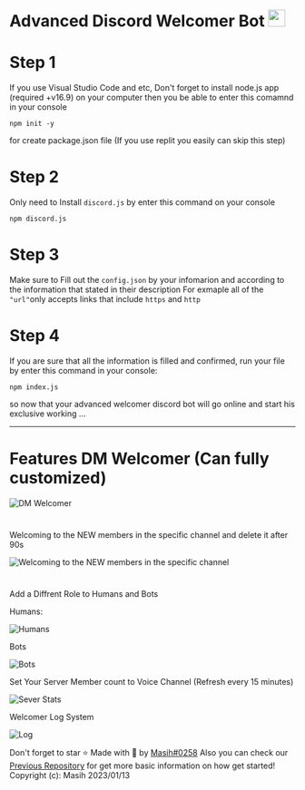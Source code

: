 # Advanced Discord Welcomer Bot <img src="https://raw.githubusercontent.com/MartinHeinz/MartinHeinz/master/wave.gif" width="30px">

# Step 1
If you use Visual Studio Code and etc, Don't forget to install node.js app (required +v16.9) on your computer then you be able to enter this comamnd in your console
```
npm init -y
```
for create package.json file (If you use replit you easily can skip this step)
# Step 2
Only need to Install `discord.js` by enter this command on your console
```
npm discord.js
```
# Step 3
Make sure to Fill out the `config.json` by your infomarion and according to the information that stated in their description
For exmaple all of the `"url"`only accepts links that include `https` and `http`

# Step 4
If you are sure that all the information is filled and confirmed, run your file by enter this command in your console:
```
npm index.js
```
so now that your advanced welcomer discord bot will go online and start his exclusive working ...
<hr>

# Features DM Welcomer (Can fully customized)

![DM Welcomer](https://cdn.discordapp.com/attachments/970232277437124659/1144628454537572402/Screenshot_2023-08-25_171518.png) 

#
Welcoming to the NEW members in the specific channel and delete it after 90s

![Welcoming to the NEW members in the specific channel](https://cdn.discordapp.com/attachments/970232277437124659/1144625457917071381/Screenshot_2023-08-21_222856.png) 
#
Add a Diffrent Role to Humans and Bots


Humans:

![Humans](https://cdn.discordapp.com/attachments/970232277437124659/1144625458466537492/Screenshot_2023-08-21_222559.png)


Bots

![Bots](https://cdn.discordapp.com/attachments/970232277437124659/1144625458688823446/Screenshot_2023-08-21_224700.png)

Set Your Server Member count to Voice Channel (Refresh every 15 minutes)

![Sever Stats](https://cdn.discordapp.com/attachments/970232277437124659/1144625458193903757/Screenshot_2023-08-21_223230.png)

Welcomer Log System

![Log](https://cdn.discordapp.com/attachments/970232277437124659/1144625567883350189/Screenshot_2023-08-21_222734.png)

Don't forget to star ⭐
Made with 🤍 by [Masih#0258](https://discord.com/users/901765485341859911)
Also you can check our [Previous Repository](https://github.com/Masihdeveloper/Creating-Discord-Bot/edit/main/README.md) for get more basic information on how get started!
Copyright (c): Masih 2023/01/13

